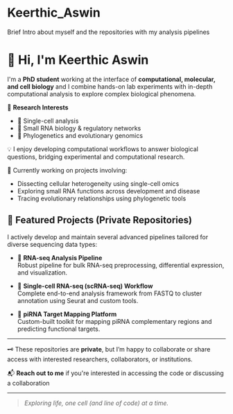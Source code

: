 # Keerthic_Aswin
Brief Intro about myself and the repositories with my analysis pipelines


# 👋 Hi, I'm Keerthic Aswin

I'm a **PhD student** working at the interface of **computational, molecular, and cell biology** and I combine hands-on lab experiments with in-depth computational analysis to explore complex biological phenomena.

🔬 **Research Interests**  
- 🧬 Single-cell analysis  
- 🧫 Small RNA biology & regulatory networks  
- 🌿 Phylogenetics and evolutionary genomics  

💡 I enjoy developing computational workflows to answer biological questions, bridging experimental and computational research.

📍 Currently working on projects involving:  
- Dissecting cellular heterogeneity using single-cell omics  
- Exploring small RNA functions across development and disease  
- Tracing evolutionary relationships using phylogenetic tools  

## 🔬 Featured Projects (Private Repositories)

I actively develop and maintain several advanced pipelines tailored for diverse sequencing data types:

- 🧬 **RNA-seq Analysis Pipeline**  
  Robust pipeline for bulk RNA-seq preprocessing, differential expression, and visualization.

- 🧪 **Single-cell RNA-seq (scRNA-seq) Workflow**  
  Complete end-to-end analysis framework from FASTQ to cluster annotation using Seurat and custom tools.

- 🎯 **piRNA Target Mapping Platform**  
  Custom-built toolkit for mapping piRNA complementary regions and predicting functional targets.

---

🗝️ These repositories are **private**, but I’m happy to collaborate or share access with interested researchers, collaborators, or institutions.

📬 **Reach out to me** if you're interested in accessing the code or discussing a collaboration

---

> *Exploring life, one cell (and line of code) at a time.*
